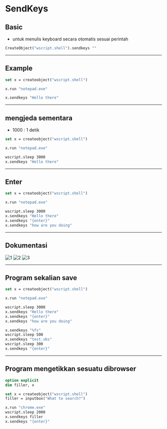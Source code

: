 # SendKeys

## Basic

- untuk menulis keyboard secara otomatis sesuai perintah

```vb
CreateObject("wscript.shell").sendkeys ""
```

---

## Example

```vb
set x = createobject("wscript.shell")

x.run "notepad.exe"

x.sendkeys "Hello there"
```

---

## mengjeda sementara

- 1000 : 1 detik

```vb
set x = createobject("wscript.shell")

x.run "notepad.exe"

wscript.sleep 3000
x.sendkeys "Hello there"
```

---

## Enter

```vb
set x = createobject("wscript.shell")

x.run "notepad.exe"

wscript.sleep 3000
x.sendkeys "Hello there"
x.sendkeys "{enter}"
x.sendkeys "how are you doing"
```

---

## Dokumentasi

![1](../assets/img/8/1.webp)
![2](../assets/img/8/2.webp)
![3](../assets/img/8/3.webp)

---

## Program sekalian save

```vb
set x = createobject("wscript.shell")

x.run "notepad.exe"

wscript.sleep 3000
x.sendkeys "Hello there"
x.sendkeys "{enter}"
x.sendkeys "how are you doing"

x.sendkeys "%fs"
wscript.sleep 500
x.sendkeys "test.vbs"
wscript.sleep 300
x.sendkeys "{enter}"

```

---

## Program mengetikkan sesuatu dibrowser

```vb
option explicit
dim filler, x

set x = createobject("wscript.shell")
filler = inputbox("What to search?")

x.run "chrome.exe"
wscript.sleep 2000
x.sendkeys filler
x.sendkeys "{enter}"
```